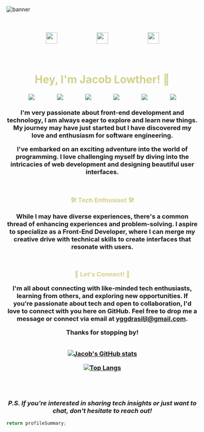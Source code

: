![banner](https://github.com/YggdrasilJL/YggdrasilJL/assets/131602980/e652de22-b7d2-450d-8c87-21b00d7049bc)

<br>
<p style="display: flex; justify-content: space-evenly; font-size: 1.5em">
  <a href="https://www.linkedin.com/in/jacob-lowther">
  <img src="https://img.shields.io/badge/linkedin-%230077B5.svg?&style=for-the-badge&logo=linkedin&logoColor=white" height=30>
  </a>
  <a href="https://git.bootcampcontent.com/YggdrasilJL">
  <img src="https://img.shields.io/badge/GitLab-330F63?style=for-the-badge&logo=gitlab&logoColor=white" height=30>
  </a>
  <a href="https://stackoverflow.com/users/22395713/jacob-lowther">
  <img src="https://img.shields.io/badge/Stack_Overflow-FE7A16?style=for-the-badge&logo=stack-overflow&logoColor=white" height=30>
  </a>
</p>
<br>

<h1 style="text-align: center; color: #d1d189">Hey, I'm Jacob Lowther! 👋</h1>

<p style="display: flex; justify-content: space-evenly; font-size: 1.5em">
<img src="https://img.shields.io/badge/HTML5-E34F26?style=for-the-badge&logo=html5&logoColor=white">
<img src="https://img.shields.io/badge/CSS3-1572B6?style=for-the-badge&logo=css3&logoColor=white">
<img src="https://img.shields.io/badge/JavaScript-F7DF1E?style=for-the-badge&logo=javascript&logoColor=black">
<img src="https://img.shields.io/badge/Node.js-43853D?style=for-the-badge&logo=node.js&logoColor=white">
<img src="https://img.shields.io/badge/Express.js-404D59?style=for-the-badge">
<img src="https://img.shields.io/badge/Jest-323330?style=for-the-badge&logo=Jest&logoColor=white">
</p>

<h3 style="text-align: center;">

I'm very passionate about front-end development and technology, I am always eager to explore and learn new things. My journey may have just started but I have discovered my love and enthusiasm for software engineering.

I've embarked on an exciting adventure into the world of programming. I love challenging myself by diving into the intricacies of web development and designing beautiful user interfaces.

<br>

<span style="color: #d1d189">🛠️ **Tech Enthusiast** 🛠️</span>

While I may have diverse experiences, there's a common thread of enhancing experiences and problem-solving. I aspire to specialize as a Front-End Developer, where I can merge my creative drive with technical skills to create interfaces that resonate with users.

<br>

<span style="color: #d1d189">🤝 **Let's Connect!** 🤝</span>

I'm all about connecting with like-minded tech enthusiasts, learning from others, and exploring new opportunities. If you're passionate about tech and open to collaboration, I'd love to connect with you here on GitHub. Feel free to drop me a message or connect via email at yggdrasiljl@gmail.com.

Thanks for stopping by!
<br>
<br>

[![Jacob's GitHub stats](https://github-readme-stats.vercel.app/api?username=yggdrasiljl&hide=stars,issues&show=prs_merged&show_icons=true&theme=gruvbox&border_color=d1d189&rank_icon=github)](https://github.com/yggdrasiljl/github-readme-stats)

[![Top Langs](https://github-readme-stats.vercel.app/api/top-langs/?username=yggdrasiljl&layout=donut&theme=gruvbox&border_color=d1d189)](https://github.com/yggdrasiljl/github-readme-stats)

<br>
<br>

_P.S. If you're interested in sharing tech insights or just want to chat, don't hesitate to reach out!_

</h3>

```js
return profileSummary;
```
